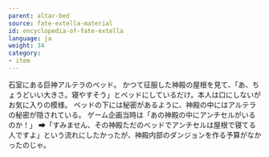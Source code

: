 ```yaml
---
parent: altar-bed
source: fate-extella-material
id: encyclopedia-of-fate-extella
language: ja
weight: 34
category:
- item
---
```


石室にある巨神アルテラのベッド。
かつて征服した神殿の屋根を見て、「あ、ちょうどいい大きさ。寝やすそう」とベッドにしているだけ。本人は口にしないがお気に入りの模様。
ベッドの下には秘密があるように、神殿の中にはアルテラの秘密が隠されている。
ゲーム企画当時は「あの神殿の中にアンチセルがいるのか！」
⮕「すみません、その神殿ただのべッドでアンチセルは屋根で寝てる人ですよ」という流れにしたかったが、神殿内部のダンジョンを作る予算がなかったのじゃ。
